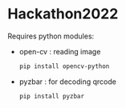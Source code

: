# Hackathon2022
Requires python modules:
  - open-cv : reading image
       ```sh
       pip install opencv-python
       ```
  - pyzbar : for decoding qrcode
       ```sh
       pip install pyzbar
       ```
